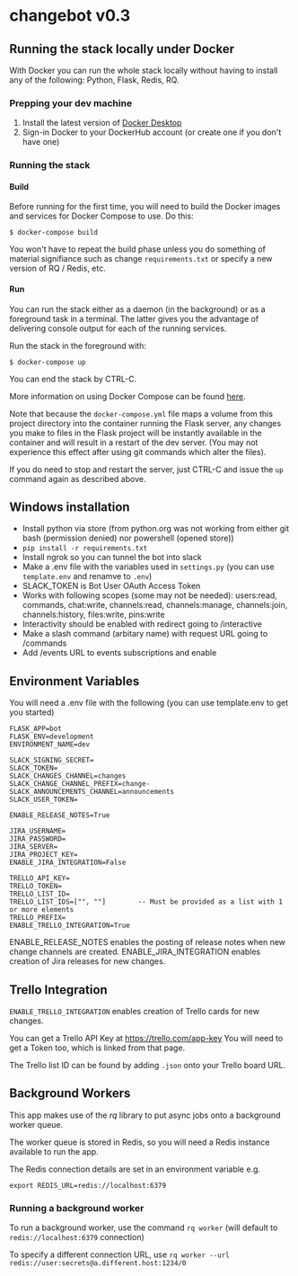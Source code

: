 # changebot v0.3

## Running the stack locally under Docker

With Docker you can run the whole stack locally without having to install any of the following: Python, Flask, Redis, RQ.

### Prepping your dev machine

1. Install the latest version of [Docker Desktop](https://docs.docker.com/get-docker/)
2. Sign-in Docker to your DockerHub account (or create one if you don't have one)

### Running the stack

#### Build

Before running for the first time, you will need to build the Docker images and services for Docker Compose to use. Do this:

```
$ docker-compose build
```

You won't have to repeat the build phase unless you do something of material signifiance such as change `requirements.txt` or specify a new version of RQ / Redis, etc.

#### Run

You can run the stack either as a daemon (in the background) or as a foreground task in a terminal. The latter gives you the advantage of delivering console output for each of the running services.

Run the stack in the foreground with:

```
$ docker-compose up
```

You can end the stack by CTRL-C.

More information on using Docker Compose can be found [here](https://docs.docker.com/compose/).

Note that because the `docker-compose.yml` file maps a volume from this project directory into the container running the Flask server, any changes you make to files in the Flask project will be instantly available in the container and will result in a restart of the dev server. (You may not experience this effect after using git commands which alter the files).

If you do need to stop and restart the server, just CTRL-C and issue the `up` command again as described above.

## Windows installation

- Install python via store (from python.org was not working from either git bash (permission denied) nor powershell (opened store))
- `pip install -r requirements.txt`
- Install ngrok so you can tunnel the bot into slack
- Make a .env file with the variables used in `settings.py` (you can use `template.env` and renamve to `.env`)
- SLACK_TOKEN is Bot User OAuth Access Token
- Works with following scopes (some may not be needed): users:read, commands, chat:write, channels:read, channels:manage, channels:join, channels:history, files:write, pins:write
- Interactivity should be enabled with redirect going to /interactive
- Make a slash command (arbitary name) with request URL going to /commands
- Add /events URL to events subscriptions and enable

## Environment Variables

You will need a .env file with the following (you can use template.env to get you started)

```
FLASK_APP=bot
FLASK_ENV=development
ENVIRONMENT_NAME=dev

SLACK_SIGNING_SECRET=
SLACK_TOKEN=
SLACK_CHANGES_CHANNEL=changes
SLACK_CHANGE_CHANNEL_PREFIX=change-
SLACK_ANNOUNCEMENTS_CHANNEL=announcements
SLACK_USER_TOKEN=

ENABLE_RELEASE_NOTES=True

JIRA_USERNAME=
JIRA_PASSWORD=
JIRA_SERVER=
JIRA_PROJECT_KEY=
ENABLE_JIRA_INTEGRATION=False

TRELLO_API_KEY=
TRELLO_TOKEN=
TRELLO_LIST_ID=
TRELLO_LIST_IDS=["", ""]        -- Must be provided as a list with 1 or more elements
TRELLO_PREFIX=
ENABLE_TRELLO_INTEGRATION=True
```

ENABLE_RELEASE_NOTES enables the posting of release notes when new change channels are created.
ENABLE_JIRA_INTEGRATION enables creation of Jira releases for new changes.

## Trello Integration

`ENABLE_TRELLO_INTEGRATION` enables creation of Trello cards for new changes.

You can get a Trello API Key at https://trello.com/app-key
You will need to get a Token too, which is linked from that page.

The Trello list ID can be found by adding `.json` onto your Trello board URL.

## Background Workers

This app makes use of the _rq_ library to put async jobs onto a background worker queue.

The worker queue is stored in Redis, so you will need a Redis instance available to run the app.

The Redis connection details are set in an environment variable e.g.

`export REDIS_URL=redis://localhost:6379`

### Running a background worker

To run a background worker, use the command `rq worker` (will default to `redis://localhost:6379` connection)

To specify a different connection URL, use `rq worker --url redis://user:secrets@a.different.host:1234/0`

